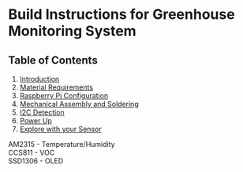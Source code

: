 # Build Instructions for Greenhouse Monitoring System

## Table of Contents
1. [Introduction](#introduction)
2. [Material Requirements](#material-requirements)
3. [Raspberry Pi Configuration](#raspberry-pi-configuration)
4. [Mechanical Assembly and Soldering](#mechanical-assembly-and-soldering)
5. [I2C Detection](#i2c-detection)
6. [Power Up](#power-up)
7. [Explore with your Sensor](#explore-with-your-sensor)

AM2315 - Temperature/Humidity
</br>CCS811 - VOC
</br>SSD1306 - OLED
